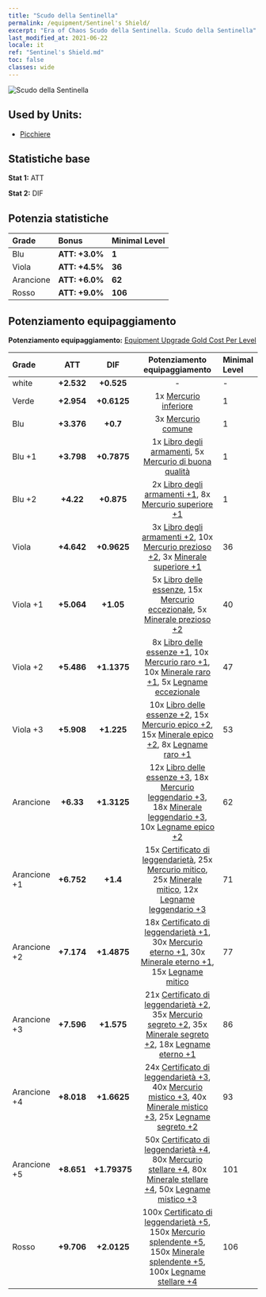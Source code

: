 ```yaml
---
title: "Scudo della Sentinella"
permalink: /equipment/Sentinel's Shield/
excerpt: "Era of Chaos Scudo della Sentinella. Scudo della Sentinella"
last_modified_at: 2021-06-22
locale: it
ref: "Sentinel's Shield.md"
toc: false
classes: wide
---
```


  ![Scudo della Sentinella](/images/e/e_1013.png)

## Used by Units:

* [Picchiere](/it/units/Pikeman/) 


## Statistiche base
 **Stat 1:** ATT

 **Stat 2:** DIF

## Potenzia statistiche

  |     Grade    |   Bonus | Minimal Level | 
  |:-------------|:--------|:--------------| 
  | Blu | **ATT: +3.0%** | **1** | 
  | Viola | **ATT: +4.5%** | **36** | 
  | Arancione | **ATT: +6.0%** | **62** | 
  | Rosso | **ATT: +9.0%** | **106** | 


## Potenziamento equipaggiamento
 **Potenziamento equipaggiamento:** [Equipment Upgrade Gold Cost Per Level](/equipment/EquipmentUpgradeCostPerLevel/) 

  |          Grade      | ATT | DIF | Potenziamento equipaggiamento | Minimal Level |
  |:--------------------|:---------:|:---------:|:----------------:|:--------------|
  | white | **+2.532** | **+0.525** | - | - |
  | Verde | **+2.954** | **+0.6125** | 1x [Mercurio inferiore](/ItemsIT/mat_2/) | 1 |
  | Blu | **+3.376** | **+0.7** | 3x [Mercurio comune](/ItemsIT/mat_8/) | 1 |
  | Blu +1 | **+3.798** | **+0.7875** | 1x [Libro degli armamenti](/ItemsIT/mat_18/), 5x [Mercurio di buona qualità](/ItemsIT/mat_14/) | 1 |
  | Blu +2 | **+4.22** | **+0.875** | 2x [Libro degli armamenti +1](/ItemsIT/mat_25/), 8x [Mercurio superiore +1](/ItemsIT/mat_21/) | 1 |
  | Viola | **+4.642** | **+0.9625** | 3x [Libro degli armamenti +2](/ItemsIT/mat_32/), 10x [Mercurio prezioso +2](/ItemsIT/mat_28/), 3x [Minerale superiore +1](/ItemsIT/mat_19/) | 36 |
  | Viola +1 | **+5.064** | **+1.05** | 5x [Libro delle essenze](/ItemsIT/mat_39/), 15x [Mercurio eccezionale](/ItemsIT/mat_35/), 5x [Minerale prezioso +2](/ItemsIT/mat_26/) | 40 |
  | Viola +2 | **+5.486** | **+1.1375** | 8x [Libro delle essenze +1](/ItemsIT/mat_46/), 10x [Mercurio raro +1](/ItemsIT/mat_42/), 10x [Minerale raro +1](/ItemsIT/mat_40/), 5x [Legname eccezionale](/ItemsIT/mat_34/) | 47 |
  | Viola +3 | **+5.908** | **+1.225** | 10x [Libro delle essenze +2](/ItemsIT/mat_53/), 15x [Mercurio epico +2](/ItemsIT/mat_49/), 15x [Minerale epico +2](/ItemsIT/mat_47/), 8x [Legname raro +1](/ItemsIT/mat_41/) | 53 |
  | Arancione | **+6.33** | **+1.3125** | 12x [Libro delle essenze +3](/ItemsIT/mat_60/), 18x [Mercurio leggendario +3](/ItemsIT/mat_56/), 18x [Minerale leggendario +3](/ItemsIT/mat_54/), 10x [Legname epico +2](/ItemsIT/mat_48/) | 62 |
  | Arancione +1 | **+6.752** | **+1.4** | 15x [Certificato di leggendarietà](/ItemsIT/mat_67/), 25x [Mercurio mitico](/ItemsIT/mat_63/), 25x [Minerale mitico](/ItemsIT/mat_61/), 12x [Legname leggendario +3](/ItemsIT/mat_55/) | 71 |
  | Arancione +2 | **+7.174** | **+1.4875** | 18x [Certificato di leggendarietà +1](/ItemsIT/mat_74/), 30x [Mercurio eterno +1](/ItemsIT/mat_70/), 30x [Minerale eterno +1](/ItemsIT/mat_68/), 15x [Legname mitico](/ItemsIT/mat_62/) | 77 |
  | Arancione +3 | **+7.596** | **+1.575** | 21x [Certificato di leggendarietà +2](/ItemsIT/mat_81/), 35x [Mercurio segreto +2](/ItemsIT/mat_77/), 35x [Minerale segreto +2](/ItemsIT/mat_75/), 18x [Legname eterno +1](/ItemsIT/mat_69/) | 86 |
  | Arancione +4 | **+8.018** | **+1.6625** | 24x [Certificato di leggendarietà +3](/ItemsIT/mat_88/), 40x [Mercurio mistico +3](/ItemsIT/mat_84/), 40x [Minerale mistico +3](/ItemsIT/mat_82/), 25x [Legname segreto +2](/ItemsIT/mat_76/) | 93 |
  | Arancione +5 | **+8.651** | **+1.79375** | 50x [Certificato di leggendarietà +4](/ItemsIT/mat_95/), 80x [Mercurio stellare +4](/ItemsIT/mat_91/), 80x [Minerale stellare +4](/ItemsIT/mat_89/), 50x [Legname mistico +3](/ItemsIT/mat_83/) | 101 |
  | Rosso | **+9.706** | **+2.0125** | 100x [Certificato di leggendarietà +5](/ItemsIT/mat_102/), 150x [Mercurio splendente +5](/ItemsIT/mat_98/), 150x [Minerale splendente +5](/ItemsIT/mat_96/), 100x [Legname stellare +4](/ItemsIT/mat_90/) | 106 |

